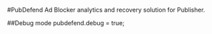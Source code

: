 #PubDefend
Ad Blocker analytics and recovery solution for Publisher.

##Debug mode
pubdefend.debug = true;
